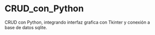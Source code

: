 # CRUD_con_Python
CRUD con Python, integrando interfaz grafica con Tkinter y conexión a base de datos sqlite.
